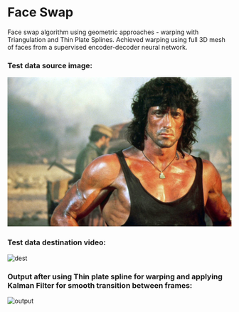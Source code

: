 # Face Swap
Face swap algorithm using geometric approaches - warping with Triangulation and Thin Plate Splines. Achieved warping using full 3D mesh of faces from a supervised encoder-decoder neural network.

### Test data source image:
![src](Data/Rambo.jpg)

### Test data destination video:
![dest](Data/face_swap_test_video.gif)

### Output after using Thin plate spline for warping and applying Kalman Filter for smooth transition between frames:
![output](Data/face_swap.gif)
